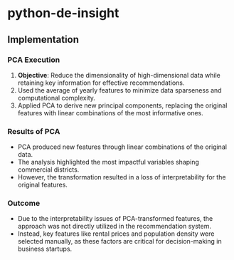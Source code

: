 # python-de-insight

## Implementation

### PCA Execution
1. **Objective**: Reduce the dimensionality of high-dimensional data while retaining key information for effective recommendations.
2. Used the average of yearly features to minimize data sparseness and computational complexity.
3. Applied PCA to derive new principal components, replacing the original features with linear combinations of the most informative ones.

### Results of PCA
- PCA produced new features through linear combinations of the original data.
- The analysis highlighted the most impactful variables shaping commercial districts.
- However, the transformation resulted in a loss of interpretability for the original features.

### Outcome
- Due to the interpretability issues of PCA-transformed features, the approach was not directly utilized in the recommendation system.
- Instead, key features like rental prices and population density were selected manually, as these factors are critical for decision-making in business startups.

